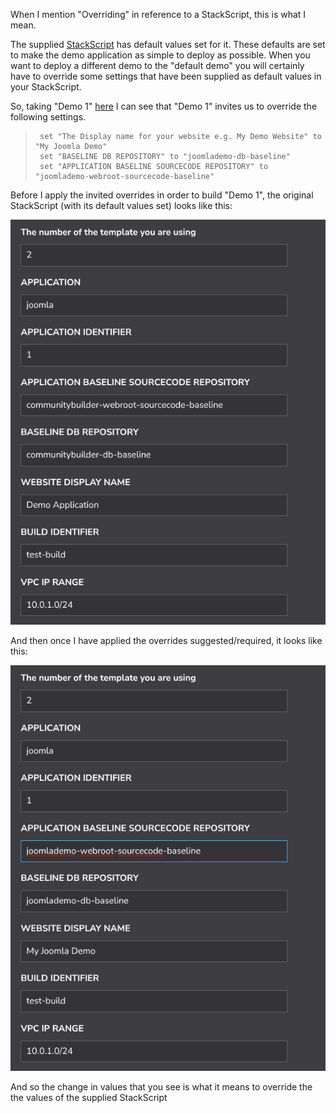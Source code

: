 When I mention "Overriding" in reference to a StackScript, this is what I mean.

The supplied [StackScript](https://cloud.linode.com/stackscripts/635271) has default values set for it. These defaults are set to make the demo application as simple to deploy as possible. When you want to deploy a different demo to the "default demo" you will certainly have to override some settings that have been supplied as default values in your StackScript. 

So, taking "Demo 1" [here](./JoomlaDemos.md) I can see that "Demo 1" invites us to override the following settings.

>      set "The Display name for your website e.g. My Demo Website" to "My Joomla Demo"  
>      set "BASELINE DB REPOSITORY" to "joomlademo-db-baseline" 
>      set "APPLICATION BASELINE SOURCECODE REPOSITORY" to "joomlademo-webroot-sourcecode-baseline"

Before I apply the invited overrides in order to build "Demo 1", the original StackScript (with its default values set) looks like this:

![](images/overrides1.png "Adt-demo overrides") 

And then once I have applied the overrides suggested/required, it looks like this:

![](images/overrides2.png "Adt-demo overrides") 

And so the change in values that you see is what it means to override the the values of the supplied StackScript


